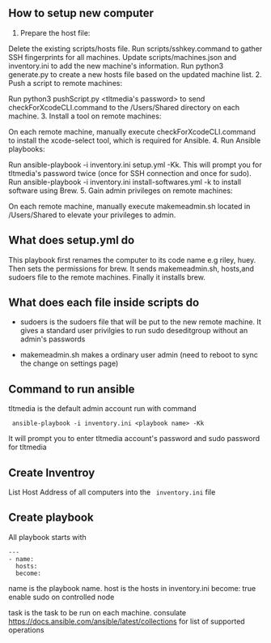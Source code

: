 ## How to setup new computer
1. Prepare the host file:

Delete the existing scripts/hosts file.
Run scripts/sshkey.command to gather SSH fingerprints for all machines.
Update scripts/machines.json and inventory.ini to add the new machine's information.
Run python3 generate.py to create a new hosts file based on the updated machine list.
2. Push a script to remote machines:

Run python3 pushScript.py <tltmedia's password> to send checkForXcodeCLI.command to the /Users/Shared directory on each machine.
3. Install a tool on remote machines:

On each remote machine, manually execute checkForXcodeCLI.command to install the xcode-select tool, which is required for Ansible.
4. Run Ansible playbooks:

Run ansible-playbook -i inventory.ini setup.yml -Kk. This will prompt you for tltmedia's password twice (once for SSH connection and once for sudo).
Run ansible-playbook -i inventory.ini install-softwares.yml -k to install software using Brew.
5. Gain admin privileges on remote machines:

On each remote machine, manually execute makemeadmin.sh located in /Users/Shared to elevate your privileges to admin.

## What does setup.yml do
This playbook first renames the computer to its code name e.g riley, huey. Then sets the permissions for brew. It sends makemeadmin.sh, hosts,and sudoers file to the remote machines. Finally it installs brew.

## What does each file inside scripts do
- sudoers is the sudoers file that will be put to the new remote machine. It gives a standard user privilgies to run sudo deseditgroup without an admin's passwords

- makemeadmin.sh makes a ordinary user admin (need to reboot to sync the change on settings page)

## Command to run ansible
tltmedia is the default admin account 
run with command
```
 ansible-playbook -i inventory.ini <playbook name> -Kk
```
It will prompt you to enter tltmedia account's password and sudo password for tltmedia

## Create Inventroy

List Host Address of all computers into the ``` inventory.ini``` file

## Create playbook

All playbook starts with
```
---
- name: 
  hosts: 
  become: 

```

name is the playbook name.
host is the hosts in inventory.ini
become: true enable sudo on controlled node

task is the task to be run on each machine. consulate https://docs.ansible.com/ansible/latest/collections for list of supported operations
